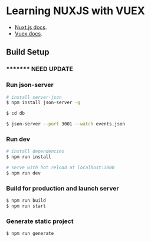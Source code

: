 # Learning NUXJS with VUEX
- [Nuxt.js docs](https://nuxtjs.org).
- [Vuex docs](https://vuex.vuejs.org).

## Build Setup
### ******* NEED UPDATE

### Run json-server
``` bash
# install server-json
$ npm install json-server -g

$ cd db

$ json-server --port 3001 --watch events.json
```

### Run dev
``` bash
# install dependencies
$ npm run install

# serve with hot reload at localhost:3000
$ npm run dev
```

### Build for production and launch server
``` bash
$ npm run build
$ npm run start

```

### Generate static project
``` bash
$ npm run generate
```